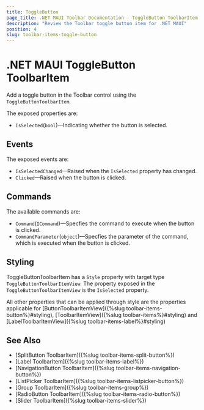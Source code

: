 ```yaml
---
title: ToggleButton
page_title: .NET MAUI Toolbar Documentation - ToggleButton ToolbarItem
description: "Review the Toolbar toggle button item for .NET MAUI"
position: 4
slug: toolbar-items-toggle-button
---
```


# .NET MAUI ToggleButton ToolbarItem

Add a toggle button in the Toolbar control using the `ToggleButtonToolbarItem`.

The exposed properties are:

* `IsSelected`(`bool`)&mdash;Indicating whether the button is selected.

## Events

The exposed events are:

* `IsSelectedChanged`&mdash;Raised when the `IsSelected` property has changed.
* `Clicked`&mdash;Raised when the button is clicked.

## Commands 

The available commands are:

* `Command`(`ICommand`)&mdash;Specfies the command to execute when the button is clicked.
* `CommandParameter`(`object`)&mdash;Specfies the parameter of the command, which is executed when the button is clicked.

## Styling

ToggleButtonToolbarItem has a `Style` property with target type `ToggleButtonToolbarItemView`. The property exposed in the `ToggleButtonToolbarItemView` is the `IsSelected` property.

All other properties that can be applied through style are the properties applicable for [ButtonToolbarItemView]({%slug toolbar-items-button%}#styling), [ToolbarItemView]({%slug toolbar-items%}#styling) and [LabelToolbarItemView]({%slug toolbar-items-label%}#styling)

## See Also

- [SplitButton ToolbarItem]({%slug toolbar-items-split-button%})
- [Label ToolbarItem]({%slug toolbar-items-label%})
- [NavigationButton ToolbarItem]({%slug toolbar-items-navigation-button%})
- [ListPicker ToolbarItem]({%slug toolbar-items-listpicker-button%})
- [Group ToolbarItem]({%slug toolbar-items-group%})
- [RadioButton ToolbarItem]({%slug toolbar-items-radio-button%})
- [Slider ToolbarItem]({%slug toolbar-items-slider%})
